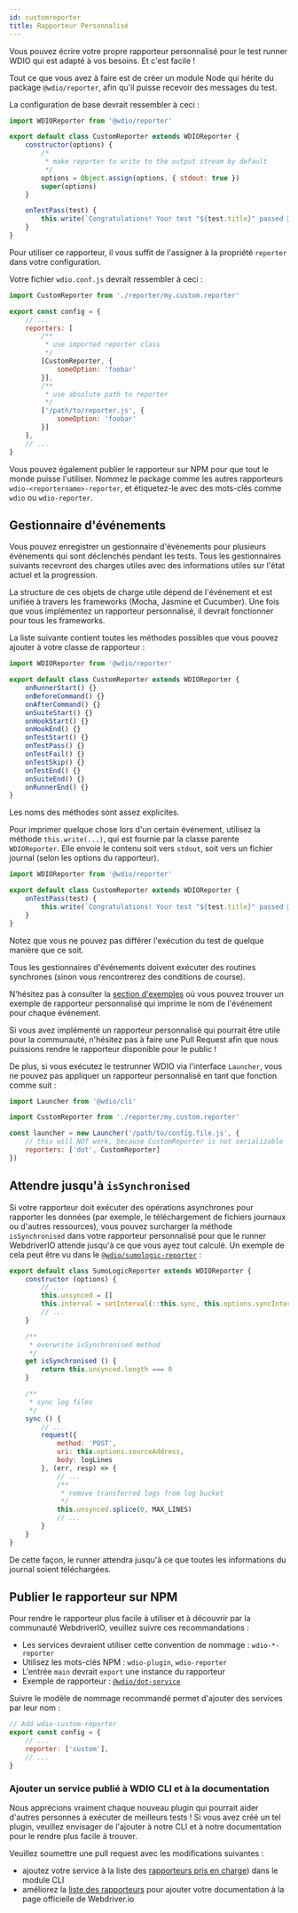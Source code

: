 ```yaml
---
id: customreporter
title: Rapporteur Personnalisé
---
```


Vous pouvez écrire votre propre rapporteur personnalisé pour le test runner WDIO qui est adapté à vos besoins. Et c'est facile !

Tout ce que vous avez à faire est de créer un module Node qui hérite du package `@wdio/reporter`, afin qu'il puisse recevoir des messages du test.

La configuration de base devrait ressembler à ceci :

```js
import WDIOReporter from '@wdio/reporter'

export default class CustomReporter extends WDIOReporter {
    constructor(options) {
        /*
         * make reporter to write to the output stream by default
         */
        options = Object.assign(options, { stdout: true })
        super(options)
    }

    onTestPass(test) {
        this.write(`Congratulations! Your test "${test.title}" passed 👏`)
    }
}
```

Pour utiliser ce rapporteur, il vous suffit de l'assigner à la propriété `reporter` dans votre configuration.


Votre fichier `wdio.conf.js` devrait ressembler à ceci :

```js
import CustomReporter from './reporter/my.custom.reporter'

export const config = {
    // ...
    reporters: [
        /**
         * use imported reporter class
         */
        [CustomReporter, {
            someOption: 'foobar'
        }],
        /**
         * use absolute path to reporter
         */
        ['/path/to/reporter.js', {
            someOption: 'foobar'
        }]
    ],
    // ...
}
```

Vous pouvez également publier le rapporteur sur NPM pour que tout le monde puisse l'utiliser. Nommez le package comme les autres rapporteurs `wdio-<reportername>-reporter`, et étiquetez-le avec des mots-clés comme `wdio` ou `wdio-reporter`.

## Gestionnaire d'événements

Vous pouvez enregistrer un gestionnaire d'événements pour plusieurs événements qui sont déclenchés pendant les tests. Tous les gestionnaires suivants recevront des charges utiles avec des informations utiles sur l'état actuel et la progression.

La structure de ces objets de charge utile dépend de l'événement et est unifiée à travers les frameworks (Mocha, Jasmine et Cucumber). Une fois que vous implémentez un rapporteur personnalisé, il devrait fonctionner pour tous les frameworks.

La liste suivante contient toutes les méthodes possibles que vous pouvez ajouter à votre classe de rapporteur :

```js
import WDIOReporter from '@wdio/reporter'

export default class CustomReporter extends WDIOReporter {
    onRunnerStart() {}
    onBeforeCommand() {}
    onAfterCommand() {}
    onSuiteStart() {}
    onHookStart() {}
    onHookEnd() {}
    onTestStart() {}
    onTestPass() {}
    onTestFail() {}
    onTestSkip() {}
    onTestEnd() {}
    onSuiteEnd() {}
    onRunnerEnd() {}
}
```

Les noms des méthodes sont assez explicites.

Pour imprimer quelque chose lors d'un certain événement, utilisez la méthode `this.write(...)`, qui est fournie par la classe parente `WDIOReporter`. Elle envoie le contenu soit vers `stdout`, soit vers un fichier journal (selon les options du rapporteur).

```js
import WDIOReporter from '@wdio/reporter'

export default class CustomReporter extends WDIOReporter {
    onTestPass(test) {
        this.write(`Congratulations! Your test "${test.title}" passed 👏`)
    }
}
```

Notez que vous ne pouvez pas différer l'exécution du test de quelque manière que ce soit.

Tous les gestionnaires d'événements doivent exécuter des routines synchrones (sinon vous rencontrerez des conditions de course).

N'hésitez pas à consulter la [section d'exemples](https://github.com/webdriverio/webdriverio/tree/main/examples/wdio) où vous pouvez trouver un exemple de rapporteur personnalisé qui imprime le nom de l'événement pour chaque événement.

Si vous avez implémenté un rapporteur personnalisé qui pourrait être utile pour la communauté, n'hésitez pas à faire une Pull Request afin que nous puissions rendre le rapporteur disponible pour le public !

De plus, si vous exécutez le testrunner WDIO via l'interface `Launcher`, vous ne pouvez pas appliquer un rapporteur personnalisé en tant que fonction comme suit :

```js
import Launcher from '@wdio/cli'

import CustomReporter from './reporter/my.custom.reporter'

const launcher = new Launcher('/path/to/config.file.js', {
    // this will NOT work, because CustomReporter is not serializable
    reporters: ['dot', CustomReporter]
})
```

## Attendre jusqu'à `isSynchronised`

Si votre rapporteur doit exécuter des opérations asynchrones pour rapporter les données (par exemple, le téléchargement de fichiers journaux ou d'autres ressources), vous pouvez surcharger la méthode `isSynchronised` dans votre rapporteur personnalisé pour que le runner WebdriverIO attende jusqu'à ce que vous ayez tout calculé. Un exemple de cela peut être vu dans le [`@wdio/sumologic-reporter`](https://github.com/webdriverio/webdriverio/blob/main/packages/wdio-sumologic-reporter/src/index.ts) :

```js
export default class SumoLogicReporter extends WDIOReporter {
    constructor (options) {
        // ...
        this.unsynced = []
        this.interval = setInterval(::this.sync, this.options.syncInterval)
        // ...
    }

    /**
     * overwrite isSynchronised method
     */
    get isSynchronised () {
        return this.unsynced.length === 0
    }

    /**
     * sync log files
     */
    sync () {
        // ...
        request({
            method: 'POST',
            uri: this.options.sourceAddress,
            body: logLines
        }, (err, resp) => {
            // ...
            /**
             * remove transferred logs from log bucket
             */
            this.unsynced.splice(0, MAX_LINES)
            // ...
        }
    }
}
```

De cette façon, le runner attendra jusqu'à ce que toutes les informations du journal soient téléchargées.

## Publier le rapporteur sur NPM

Pour rendre le rapporteur plus facile à utiliser et à découvrir par la communauté WebdriverIO, veuillez suivre ces recommandations :

* Les services devraient utiliser cette convention de nommage : `wdio-*-reporter`
* Utilisez les mots-clés NPM : `wdio-plugin`, `wdio-reporter`
* L'entrée `main` devrait `export` une instance du rapporteur
* Exemple de rapporteur : [`@wdio/dot-service`](https://github.com/webdriverio/webdriverio/tree/main/packages/wdio-dot-reporter)

Suivre le modèle de nommage recommandé permet d'ajouter des services par leur nom :

```js
// Add wdio-custom-reporter
export const config = {
    // ...
    reporter: ['custom'],
    // ...
}
```

### Ajouter un service publié à WDIO CLI et à la documentation

Nous apprécions vraiment chaque nouveau plugin qui pourrait aider d'autres personnes à exécuter de meilleurs tests ! Si vous avez créé un tel plugin, veuillez envisager de l'ajouter à notre CLI et à notre documentation pour le rendre plus facile à trouver.

Veuillez soumettre une pull request avec les modifications suivantes :

- ajoutez votre service à la liste des [rapporteurs pris en charge](https://github.com/webdriverio/webdriverio/blob/main/packages/wdio-cli/src/constants.ts#L74-L91)) dans le module CLI
- améliorez la [liste des rapporteurs](https://github.com/webdriverio/webdriverio/blob/main/scripts/docs-generation/3rd-party/reporters.json) pour ajouter votre documentation à la page officielle de Webdriver.io
